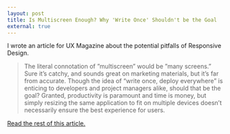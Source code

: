 ```yaml
---
layout: post
title: Is Multiscreen Enough? Why 'Write Once' Shouldn't be the Goal
external: true
---
```


I wrote an article for UX Magazine about the potential pitfalls of Responsive Design. 

<blockquote><p>The literal connotation of ”multiscreen” would be ”many screens.” Sure it’s catchy, and sounds great on marketing materials, but it’s far from accurate. Though the idea of “write once, deploy everywhere” is enticing to developers and project managers alike, should that be the goal? Granted, productivity is paramount and time is money, but simply resizing the same application to fit on multiple devices doesn’t necessarily ensure the best experience for users.</p>
</blockquote>
<a href="http://uxmag.com/articles/is-multiscreen-enough-why-write-once-shouldnt-be-the-goal">Read the rest of this article.</a> 